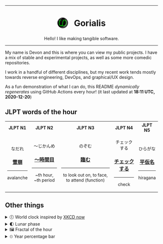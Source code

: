 ***

<h1 align="center">
<sub>
    <img src="readme/resources/avatar.png" height="36">
</sub>
&nbsp;
Gorialis
</h1>
<p align="center">
Hello! I like making tangible software.
</p>

***

My name is Devon and this is where you can view my public projects. I have a mix of stable and experimental projects, as well as some more comedic repositories.

I work in a handful of different disciplines, but my recent work tends mostly towards reverse engineering, DevOps, and graphical/UX design.

As a fun demonstration of what I can do, this README *dynamically regenerates* using GitHub Actions every hour! (it last updated at **18:11 UTC, 2020-12-20**)

<h2>JLPT words of the hour</h2>
<table>
    <tr>
        <th>JLPT N1</th>
        <th>JLPT N2</th>
        <th>JLPT N3</th>
        <th>JLPT N4</th>
        <th>JLPT N5</th>
    </tr>
    <tr>
        <td>
            <p align="center">なだれ</p>
            <h3 align="center"><b><a href="https://jisho.org/search/%E9%9B%AA%E5%B4%A9">雪崩</a></b></h3>
            <hr>
            <p align="center">avalanche</p>
        </td>
        <td>
            <p align="center">～じかんめ</p>
            <h3 align="center"><b><a href="https://jisho.org/search/%EF%BD%9E%E6%99%82%E9%96%93%E7%9B%AE">～時間目</a></b></h3>
            <hr>
            <p align="center">~th hour,<wbr> ~th period</p>
        </td>
        <td>
            <p align="center">のぞむ</p>
            <h3 align="center"><b><a href="https://jisho.org/search/%E8%87%A8%E3%82%80">臨む</a></b></h3>
            <hr>
            <p align="center">to look out on,<wbr> to face,<wbr> to attend (function)</p>
        </td>
        <td>
            <p align="center">チェックする</p>
            <h3 align="center"><b><a href="https://jisho.org/search/%E3%83%81%E3%82%A7%E3%83%83%E3%82%AF%E3%81%99%E3%82%8B">チェックする</a></b></h3>
            <hr>
            <p align="center">check</p>
        </td>
        <td>
            <p align="center">ひらがな</p>
            <h3 align="center"><b><a href="https://jisho.org/search/%E5%B9%B3%E4%BB%AE%E5%90%8D">平仮名</a></b></h3>
            <hr>
            <p align="center">hiragana</p>
        </td>
    </tr>
</table>

<h2>Other things</h2>
<details>
<summary>🕕  World clock inspired by <a href="https://xkcd.com/now">XKCD now</a></summary>

> <img src="generated/now.png" width="512">

</details>
<details>
<summary>🌓 Lunar phase</summary>

The moon is approximately 22.63% through its phase (First Quarter).

</details>
<details>
<summary>&#x1f5bc; Fractal of the hour</summary>

> <img src="generated/fractal.png" width="512">

</details>
<details>
<summary>&#x23f2; Year percentage bar</summary>
<pre><code>2020 [███████████████████▁] 96.93%</code></pre>
</details>
